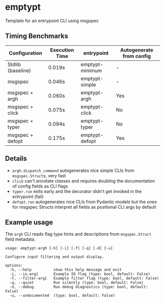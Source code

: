 # emptypt

Template for an entrypoint CLI using msgspec

## Timing Benchmarks

| Configuration        | Execution Time | entrypoint       | Autogenerate from config  |
|----------------------|----------------|------------------|---------------------------|
| Stdlib (baseline)    | 0.019s         | emptypt-minimum  | -                         |
| msgspec              | 0.046s         | emptypt-simple   | -                         |
| msgspec + argh       | 0.060s         | emptypt-argh     | Yes                       |
| msgspec + click      | 0.075s         | emptypt-click    | No                        |
| msgspec + typer      | 0.094s         | emptypt-typer    | No                        |
| msgspec + defopt     | 0.175s         | emptypt-defopt   | Yes                       |

## Details

- `argh.dispatch_command` autogenerates nice simple CLIs from `msgspec.Struct`s, very fast
- `click` can't annotate classes and requires doubling the documentation of config fields as CLI flags
- `typer.run` exits early and the decorator didn't get invoked in the entrypoint (fail)
- `defopt.run` autogenerates nice CLIs from Pydantic models but the ones for msgspec Structs
  interpret all fields as positional CLI args by default

## Example usage

The `argh` CLI reads flag type hints and descriptions from `msgspec.Struct` field metadata.

```
usage: emptypt-argh [-h] [-i] [-f] [-q] [-d] [-u]

Configure input filtering and output display.

options:
  -h, --help          show this help message and exit
  -i, --io-arg1       Example IO flag (type: bool, default: False)
  -f, --filter-arg1   Example filter flag (type: bool, default: False)
  -q, --quiet         Run silently (type: bool, default: False)
  -d, --debug         Run debug diagnostics (type: bool, default: False)
  -u, --undocumented  (type: bool, default: False)
```
